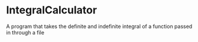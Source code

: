 # IntegralCalculator
A program that takes the definite and indefinite integral of a function passed in through a file
